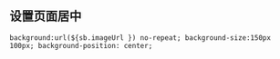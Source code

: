 ## 设置页面居中
	background:url(${sb.imageUrl }) no-repeat; background-size:150px 100px; background-position: center;
